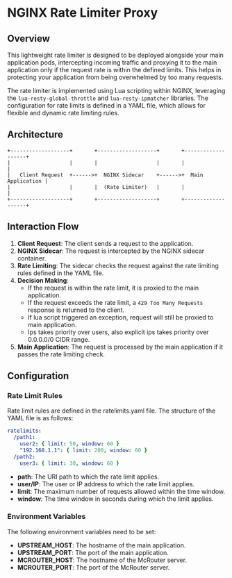 # NGINX Rate Limiter Proxy

## Overview

This lightweight rate limiter is designed to be deployed alongside your main application pods, intercepting incoming traffic and proxying it to the main application only if the request rate is within the defined limits. This helps in protecting your application from being overwhelmed by too many requests.

The rate limiter is implemented using Lua scripting within NGINX, leveraging the `lua-resty-global-throttle` and `lua-resty-ipmatcher` libraries. The configuration for rate limits is defined in a YAML file, which allows for flexible and dynamic rate limiting rules.

## Architecture
```
+-------------------+       +-------------------+       +-------------------+
|                   |       |                   |       |                   |
|   Client Request  +------>+  NGINX Sidecar    +------>+  Main Application |
|                   |       |  (Rate Limiter)   |       |                   |
+-------------------+       +-------------------+       +-------------------+
```

## Interaction Flow

1. **Client Request**: The client sends a request to the application.
2. **NGINX Sidecar**: The request is intercepted by the NGINX sidecar container.
3. **Rate Limiting**: The sidecar checks the request against the rate limiting rules defined in the YAML file.
4. **Decision Making**:
   - If the request is within the rate limit, it is proxied to the main application.
   - If the request exceeds the rate limit, a `429 Too Many Requests` response is returned to the client.
   - If lua script triggered an exception, request will still be proxied to main application.
   - Ips takes priority over users, also explicit ips takes priority over 0.0.0.0/0 CIDR range.
5. **Main Application**: The request is processed by the main application if it passes the rate limiting check.

## Configuration

### Rate Limit Rules

Rate limit rules are defined in the ratelimits.yaml file. The structure of the YAML file is as follows:

```yaml
ratelimits:
  /path1:
    user2: { limit: 50, window: 60 }
    "192.168.1.1": { limit: 200, window: 60 }
  /path2:
    user3: { limit: 30, window: 60 }
```

- **path**: The URI path to which the rate limit applies.
- **user/IP**: The user or IP address to which the rate limit applies.
- **limit**: The maximum number of requests allowed within the time window.
- **window**: The time window in seconds during which the limit applies.

### Environment Variables

The following environment variables need to be set:

- **UPSTREAM_HOST**: The hostname of the main application.
- **UPSTREAM_PORT**: The port of the main application.
- **MCROUTER_HOST**: The hostname of the McRouter server.
- **MCROUTER_PORT**: The port of the McRouter server.


